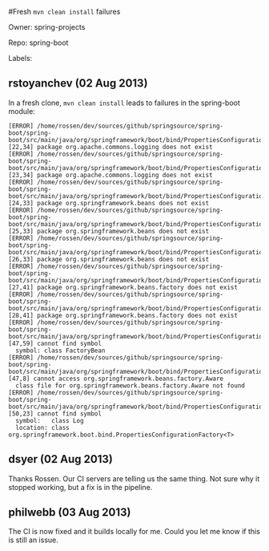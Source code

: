 #Fresh `mvn clean install` failures

Owner: spring-projects

Repo: spring-boot

Labels: 

## rstoyanchev (02 Aug 2013)

In a fresh clone, `mvn clean install` leads to failures in the spring-boot module:

```
[ERROR] /home/rossen/dev/sources/github/springsource/spring-boot/spring-boot/src/main/java/org/springframework/boot/bind/PropertiesConfigurationFactory.java:[22,34] package org.apache.commons.logging does not exist
[ERROR] /home/rossen/dev/sources/github/springsource/spring-boot/spring-boot/src/main/java/org/springframework/boot/bind/PropertiesConfigurationFactory.java:[23,34] package org.apache.commons.logging does not exist
[ERROR] /home/rossen/dev/sources/github/springsource/spring-boot/spring-boot/src/main/java/org/springframework/boot/bind/PropertiesConfigurationFactory.java:[24,33] package org.springframework.beans does not exist
[ERROR] /home/rossen/dev/sources/github/springsource/spring-boot/spring-boot/src/main/java/org/springframework/boot/bind/PropertiesConfigurationFactory.java:[25,33] package org.springframework.beans does not exist
[ERROR] /home/rossen/dev/sources/github/springsource/spring-boot/spring-boot/src/main/java/org/springframework/boot/bind/PropertiesConfigurationFactory.java:[26,33] package org.springframework.beans does not exist
[ERROR] /home/rossen/dev/sources/github/springsource/spring-boot/spring-boot/src/main/java/org/springframework/boot/bind/PropertiesConfigurationFactory.java:[27,41] package org.springframework.beans.factory does not exist
[ERROR] /home/rossen/dev/sources/github/springsource/spring-boot/spring-boot/src/main/java/org/springframework/boot/bind/PropertiesConfigurationFactory.java:[28,41] package org.springframework.beans.factory does not exist
[ERROR] /home/rossen/dev/sources/github/springsource/spring-boot/spring-boot/src/main/java/org/springframework/boot/bind/PropertiesConfigurationFactory.java:[47,59] cannot find symbol
  symbol: class FactoryBean
[ERROR] /home/rossen/dev/sources/github/springsource/spring-boot/spring-boot/src/main/java/org/springframework/boot/bind/PropertiesConfigurationFactory.java:[47,8] cannot access org.springframework.beans.factory.Aware
  class file for org.springframework.beans.factory.Aware not found
[ERROR] /home/rossen/dev/sources/github/springsource/spring-boot/spring-boot/src/main/java/org/springframework/boot/bind/PropertiesConfigurationFactory.java:[50,23] cannot find symbol
  symbol:   class Log
  location: class org.springframework.boot.bind.PropertiesConfigurationFactory<T>
```


## dsyer (02 Aug 2013)

Thanks Rossen. Our CI servers are telling us the same thing. Not sure why it stopped working, but a fix is in the pipeline.


## philwebb (03 Aug 2013)

The CI is now fixed and it builds locally for me. Could you let me know if this is still an issue.


